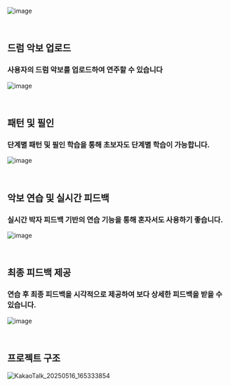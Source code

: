 ![image](https://github.com/user-attachments/assets/c7373fc3-1d30-4bbd-976a-f0490f55c194)  

<br/>

## 드럼 악보 업로드
### 사용자의 드럼 악보를 업로드하여 연주할 수 있습니다
![image](https://github.com/user-attachments/assets/9230ecab-b2ab-4ca3-98c7-2558bd1cf1b7)  

<br/>

## 패턴 및 필인
### 단계별 패턴 및 필인 학습을 통해 초보자도 단계별 학습이 가능합니다.
![image](https://github.com/user-attachments/assets/cfe5003c-9de2-4f38-ab4f-7f3131d17ec0)  

<br/>

## 악보 연습 및 실시간 피드백
### 실시간 박자 피드백 기반의 연습 기능을 통해 혼자서도 사용하기 좋습니다.
![image](https://github.com/user-attachments/assets/6c147498-52da-453d-be63-3c712e4d6ae4)  

<br/>

## 최종 피드백 제공
### 연습 후 최종 피드백을 시각적으로 제공하여 보다 상세한 피드백을 받을 수 있습니다.
![image](https://github.com/user-attachments/assets/0048f577-521a-4041-b897-e5a5ee83be9b)  

<br/> 

## 프로젝트 구조
![KakaoTalk_20250516_165333854](https://github.com/user-attachments/assets/0b4c8372-2f2c-49b8-baa3-67af8a647276)  
